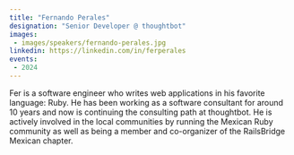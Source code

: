 ```yaml
---
title: "Fernando Perales"
designation: "Senior Developer @ thoughtbot"
images:
 - images/speakers/fernando-perales.jpg
linkedin: https://linkedin.com/in/ferperales
events:
 - 2024
---
```


Fer is a software engineer who writes web applications in his favorite language: Ruby. He has been working as a software consultant for around 10 years and now is continuing the consulting path at thoughtbot. He is actively involved in the local communities by running the Mexican Ruby community as well as being a member and co-organizer of the RailsBridge Mexican chapter.